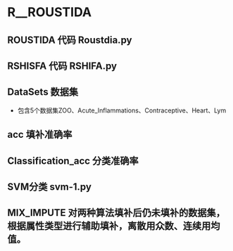 # R__ROUSTIDA
## ROUSTIDA 代码 Roustdia.py
## RSHISFA 代码  RSHIFA.py
## DataSets 数据集
* 包含5个数据集ZOO、Acute_Inflammations、Contraceptive、Heart、Lym
## acc 填补准确率
## Classification_acc 分类准确率
## SVM分类 svm-1.py
## MIX_IMPUTE 对两种算法填补后仍未填补的数据集，根据属性类型进行辅助填补，离散用众数、连续用均值。
